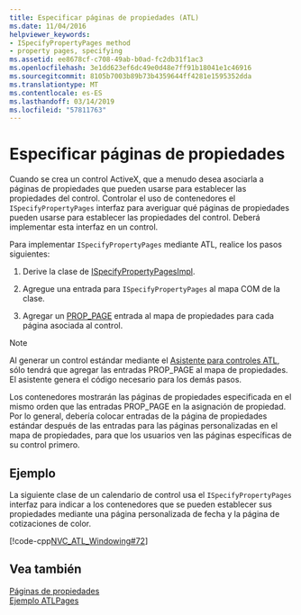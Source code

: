 ```yaml
---
title: Especificar páginas de propiedades (ATL)
ms.date: 11/04/2016
helpviewer_keywords:
- ISpecifyPropertyPages method
- property pages, specifying
ms.assetid: ee8678cf-c708-49ab-b0ad-fc2db31f1ac3
ms.openlocfilehash: 3e1dd623ef6dc49e0d48e7ff91b18041e1c46916
ms.sourcegitcommit: 8105b7003b89b73b4359644ff4281e1595352dda
ms.translationtype: MT
ms.contentlocale: es-ES
ms.lasthandoff: 03/14/2019
ms.locfileid: "57811763"
---
```

# <a name="specifying-property-pages"></a>Especificar páginas de propiedades

Cuando se crea un control ActiveX, que a menudo desea asociarla a páginas de propiedades que pueden usarse para establecer las propiedades del control. Controlar el uso de contenedores el `ISpecifyPropertyPages` interfaz para averiguar qué páginas de propiedades pueden usarse para establecer las propiedades del control. Deberá implementar esta interfaz en un control.

Para implementar `ISpecifyPropertyPages` mediante ATL, realice los pasos siguientes:

1. Derive la clase de [ISpecifyPropertyPagesImpl](../atl/reference/ispecifypropertypagesimpl-class.md).

1. Agregue una entrada para `ISpecifyPropertyPages` al mapa COM de la clase.

1. Agregar un [PROP_PAGE](reference/property-map-macros.md#prop_page) entrada al mapa de propiedades para cada página asociada al control.

> [!NOTE]
> Al generar un control estándar mediante el [Asistente para controles ATL](../atl/reference/atl-control-wizard.md), sólo tendrá que agregar las entradas PROP_PAGE al mapa de propiedades. El asistente genera el código necesario para los demás pasos.

Los contenedores mostrarán las páginas de propiedades especificada en el mismo orden que las entradas PROP_PAGE en la asignación de propiedad. Por lo general, debería colocar entradas de la página de propiedades estándar después de las entradas para las páginas personalizadas en el mapa de propiedades, para que los usuarios ven las páginas específicas de su control primero.

## <a name="example"></a>Ejemplo

La siguiente clase de un calendario de control usa el `ISpecifyPropertyPages` interfaz para indicar a los contenedores que se pueden establecer sus propiedades mediante una página personalizada de fecha y la página de cotizaciones de color.

[!code-cpp[NVC_ATL_Windowing#72](../atl/codesnippet/cpp/specifying-property-pages_1.h)]

## <a name="see-also"></a>Vea también

[Páginas de propiedades](../atl/atl-com-property-pages.md)<br/>
[Ejemplo ATLPages](../visual-cpp-samples.md)
